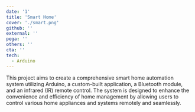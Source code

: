 ```yaml
---
date: '1'
title: 'Smart Home'
cover: './smart.png'
github: ''
external: ''
pega: ''
others: ''
cta: ''
tech:
  - Arduino
---
```


This project aims to create a comprehensive smart home automation system utilizing Arduino, a custom-built application, a Bluetooth module, and an infrared (IR) remote control. The system is designed to enhance the convenience and efficiency of home management by allowing users to control various home appliances and systems remotely and seamlessly.

